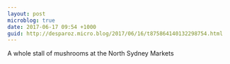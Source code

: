 ```yaml
---
layout: post
microblog: true
date: 2017-06-17 09:54 +1000
guid: http://desparoz.micro.blog/2017/06/16/t875864140132298754.html
---
```

A whole stall of mushrooms at the North Sydney Markets
